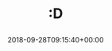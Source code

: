 ---
coordinates:
  type: Point
  coordinates:
  - '11.32'
  - '50.98'
retweeted: false
source: <a href="http://www.samruston.co.uk" rel="nofollow">Flamingo for Android</a>
entities:
  user_mentions: []
  urls: []
  symbols: []
  media:
  - expanded_url: https://twitter.com/bascht/status/1045602935848226818/photo/1
    indices:
    - '3'
    - '26'
    url: https://t.co/v1CCnNCYGJ
    media_url: http://pbs.twimg.com/media/DoK6U83WkAA8gxS.jpg
    id_str: '1045602932601819136'
    id: '1045602932601819136'
    media_url_https: https://pbs.twimg.com/media/DoK6U83WkAA8gxS.jpg
    sizes:
      medium:
        w: '901'
        h: '1200'
        resize: fit
      large:
        w: '1538'
        h: '2048'
        resize: fit
      small:
        w: '511'
        h: '680'
        resize: fit
      thumb:
        w: '150'
        h: '150'
        resize: crop
    type: photo
    display_url: pic.twitter.com/v1CCnNCYGJ
  hashtags: []
display_text_range:
- '0'
- '26'
favorite_count: '6'
geo:
  type: Point
  coordinates:
  - '50.98'
  - '11.32'
id_str: '1045602935848226818'
truncated: false
retweet_count: '1'
id: '1045602935848226818'
possibly_sensitive: false
created_at: Fri Sep 28 09:15:40 +0000 2018
favorited: false
full_text: ":D"
lang: und
extended_entities:
  media:
  - expanded_url: https://twitter.com/bascht/status/1045602935848226818/photo/1
    indices:
    - '3'
    - '26'
    url: https://t.co/v1CCnNCYGJ
    media_url: http://pbs.twimg.com/media/DoK6U83WkAA8gxS.jpg
    id_str: '1045602932601819136'
    id: '1045602932601819136'
    media_url_https: https://pbs.twimg.com/media/DoK6U83WkAA8gxS.jpg
    sizes:
      medium:
        w: '901'
        h: '1200'
        resize: fit
      large:
        w: '1538'
        h: '2048'
        resize: fit
      small:
        w: '511'
        h: '680'
        resize: fit
      thumb:
        w: '150'
        h: '150'
        resize: crop
    type: photo
    display_url: pic.twitter.com/v1CCnNCYGJ
tags:
- pesos/twitter
date: '2018-09-28T09:15:40+00:00'
src: https://twitter.com/bascht/status/1045602935848226818
original_url: https://twitter.com/bascht/status/1045602935848226818
type: twitter_tweet
media_url: https://img.bascht.com/twitter/pbs.twimg.com/media/DoK6U83WkAA8gxS.jpg
text: ":D"
title: ":D\n"

---